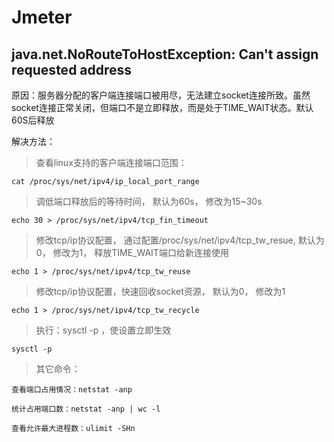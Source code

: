 # Jmeter
## java.net.NoRouteToHostException: Can't assign requested address
原因：服务器分配的客户端连接端口被用尽，无法建立socket连接所致。虽然socket连接正常关闭，但端口不是立即释放，而是处于TIME_WAIT状态。默认60S后释放

解决方法：
>查看linux支持的客户端连接端口范围：

	cat /proc/sys/net/ipv4/ip_local_port_range
>调低端口释放后的等待时间， 默认为60s， 修改为15~30s

	echo 30 > /proc/sys/net/ipv4/tcp_fin_timeout
>修改tcp/ip协议配置， 通过配置/proc/sys/net/ipv4/tcp_tw_resue, 默认为0， 修改为1， 释放TIME_WAIT端口给新连接使用

	echo 1 > /proc/sys/net/ipv4/tcp_tw_reuse
>修改tcp/ip协议配置，快速回收socket资源， 默认为0， 修改为1

	echo 1 > /proc/sys/net/ipv4/tcp_tw_recycle
>执行：sysctl -p ，使设置立即生效

	sysctl -p
>其它命令：

	查看端口占用情况：netstat -anp

	统计占用端口数：netstat -anp | wc -l

	查看允许最大进程数：ulimit -SHn
	
